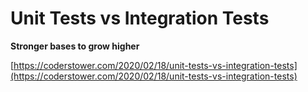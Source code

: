 # Unit Tests vs Integration Tests

**Stronger bases to grow higher**

[https://coderstower.com/2020/02/18/unit-tests-vs-integration-tests](https://coderstower.com/2020/02/18/unit-tests-vs-integration-tests)
